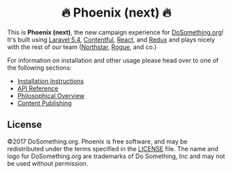 <h1 align="center">🔥 Phoenix (next) 🔥</h1>


This is __Phoenix (next)__, the new campaign experience for [DoSomething.org](https://www.dosomething.org)! It's built using [Laravel 5.4](https://laravel.com/docs/5.4), [Contentful](https://www.contentful.com), [React](https://reactjs.com/), and [Redux](http://redux.js.org) and plays nicely with the rest of our team ([Northstar](https://github.com/DoSomething/northstar), [Rogue](https://github.com/DoSomething/rogue), and co.)

For information on installation and other usage please head over to one of the following sections:
- [Installation Instructions](development/installation.md)
- [API Reference](api-reference/README.md)
- [Philosophical Overview](philosophical-overview/README.md)
- [Content Publishing](content-publishing/README.md)


## License
&copy;2017 DoSomething.org. Phoenix is free software, and may be redistributed under the terms specified
in the [LICENSE](https://github.com/DoSomething/phoenix/blob/dev/LICENSE) file. The name and logo for
DoSomething.org are trademarks of Do Something, Inc and may not be used without permission.
